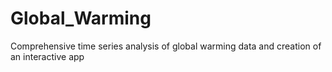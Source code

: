 # Global_Warming
Comprehensive time series analysis of global warming data and creation of an interactive app
